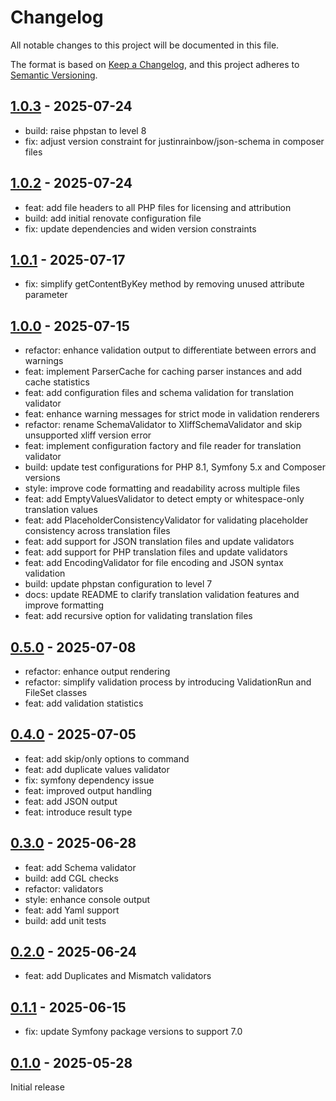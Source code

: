 # Changelog

All notable changes to this project will be documented in this file.

The format is based on [Keep a Changelog](https://keepachangelog.com/en/1.0.0/),
and this project adheres to [Semantic Versioning](https://semver.org/spec/v2.0.0.html).

## [1.0.3] - 2025-07-24

- build: raise phpstan to level 8
- fix: adjust version constraint for justinrainbow/json-schema in composer files

## [1.0.2] - 2025-07-24

- feat: add file headers to all PHP files for licensing and attribution
- build: add initial renovate configuration file
- fix: update dependencies and widen version constraints

## [1.0.1] - 2025-07-17

- fix: simplify getContentByKey method by removing unused attribute parameter

## [1.0.0] - 2025-07-15

- refactor: enhance validation output to differentiate between errors and warnings
- feat: implement ParserCache for caching parser instances and add cache statistics
- feat: add configuration files and schema validation for translation validator
- feat: enhance warning messages for strict mode in validation renderers
- refactor: rename SchemaValidator to XliffSchemaValidator and skip unsupported xliff version error
- feat: implement configuration factory and file reader for translation validator
- build: update test configurations for PHP 8.1, Symfony 5.x and Composer versions
- style: improve code formatting and readability across multiple files
- feat: add EmptyValuesValidator to detect empty or whitespace-only translation values
- feat: add PlaceholderConsistencyValidator for validating placeholder consistency across translation files
- feat: add support for JSON translation files and update validators
- feat: add support for PHP translation files and update validators
- feat: add EncodingValidator for file encoding and JSON syntax validation
- build: update phpstan configuration to level 7
- docs: update README to clarify translation validation features and improve formatting
- feat: add recursive option for validating translation files

## [0.5.0] - 2025-07-08

- refactor: enhance output rendering
- refactor: simplify validation process by introducing ValidationRun and FileSet classes
- feat: add validation statistics

## [0.4.0] - 2025-07-05

- feat: add skip/only options to command
- feat: add duplicate values validator
- fix: symfony dependency issue
- feat: improved output handling
- feat: add JSON output
- feat: introduce result type

## [0.3.0] - 2025-06-28

- feat: add Schema validator
- build: add CGL checks
- refactor: validators
- style: enhance console output
- feat: add Yaml support
- build: add unit tests

## [0.2.0] - 2025-06-24

- feat: add Duplicates and Mismatch validators

## [0.1.1] - 2025-06-15

- fix: update Symfony package versions to support 7.0

## [0.1.0] - 2025-05-28

Initial release

[1.0.3]: https://github.com/move-elevator/composer-translation-validator/compare/1.0.2...1.0.3
[1.0.2]: https://github.com/move-elevator/composer-translation-validator/compare/1.0.1...1.0.2
[1.0.1]: https://github.com/move-elevator/composer-translation-validator/compare/1.0.0...1.0.1
[1.0.0]: https://github.com/move-elevator/composer-translation-validator/compare/0.5.0...1.0.0
[0.5.0]: https://github.com/move-elevator/composer-translation-validator/compare/0.4.0...0.5.0
[0.4.0]: https://github.com/move-elevator/composer-translation-validator/compare/0.3.0...0.4.0
[0.3.0]: https://github.com/move-elevator/composer-translation-validator/compare/0.2.0...0.3.0
[0.2.0]: https://github.com/move-elevator/composer-translation-validator/compare/0.1.1...0.2.0
[0.1.1]: https://github.com/move-elevator/composer-translation-validator/compare/0.1.0...0.1.1
[0.1.0]: https://github.com/move-elevator/composer-translation-validator/tree/0.1.0
